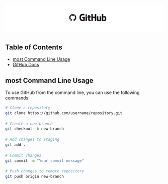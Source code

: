 # ![github](/Assets/images/github.png)

## Table of Contents

- [most Command Line Usage](#most-command-line-usage)
- [GitHub Docs](https://docs.github.com/en)

## most Command Line Usage

To use GitHub from the command line, you can use the following commands:

```sh
# Clone a repository
git clone https://github.com/username/repository.git

# Create a new branch
git checkout -b new-branch

# Add changes to staging
git add .

# Commit changes
git commit -m "Your commit message"

# Push changes to remote repository
git push origin new-branch
```